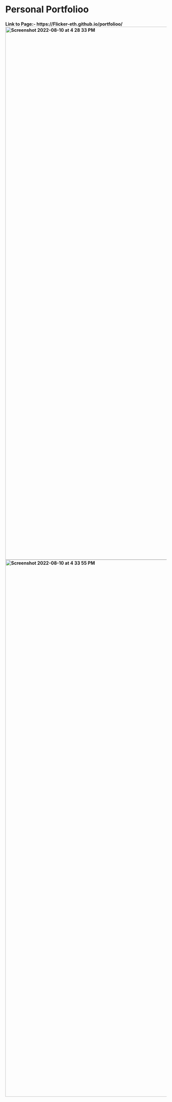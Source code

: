 # Personal Portfolioo
<h4>Link to Page:- https://Flicker-eth.github.io/portfolioo/

<img width="1662" alt="Screenshot 2022-08-10 at 4 28 33 PM" src="https://user-images.githubusercontent.com/69352034/183886317-1e25cea1-103e-48f6-a0e4-d21f6d9beac6.png">
<img width="1675" alt="Screenshot 2022-08-10 at 4 33 55 PM" src="https://user-images.githubusercontent.com/69352034/183886320-65d47d10-0cfe-4b82-8aab-6f8a1799659c.png">
